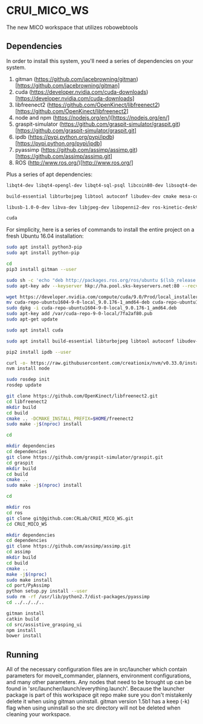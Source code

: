 # CRUI_MICO_WS
The new MICO workspace that utilizes robowebtools

## Dependencies
In order to install this system, you'll need a series of dependencies on your system.
1. gitman (https://github.com/jacebrowning/gitman)[https://github.com/jacebrowning/gitman]
2. cuda (https://developer.nvidia.com/cuda-downloads)[https://developer.nvidia.com/cuda-downloads]
3. libfreenect2 (https://github.com/OpenKinect/libfreenect2)[https://github.com/OpenKinect/libfreenect2]
4. node and npm (https://nodejs.org/en/)[https://nodejs.org/en/]
5. graspit-simulator (https://github.com/graspit-simulator/graspit.git)[https://github.com/graspit-simulator/graspit.git]
6. ipdb (https://pypi.python.org/pypi/ipdb)[https://pypi.python.org/pypi/ipdb]
7. pyassimp (https://github.com/assimp/assimp.git)[https://github.com/assimp/assimp.git]
8. ROS (http://www.ros.org/)[http://www.ros.org/]

Plus a series of apt dependencies:
```bash
libqt4-dev libqt4-opengl-dev libqt4-sql-psql libcoin80-dev libsoqt4-dev libblas-dev liblapack-dev libqhull-dev libeigen3-dev # Graspit

build-essential libturbojpeg libtool autoconf libudev-dev cmake mesa-common-dev freeglut3-dev libxrandr-dev doxygen libxi-dev libjpeg-turbo8-dev pkg-config beignet-dev libglfw3-dev   

libusb-1.0-0-dev libva-dev libjpeg-dev libopenni2-dev ros-kinetic-desktop-full ros-kinetic-moveit ros-kinetic-ar-track-alvar ros-kinetic-manipulation-msgs ros-kinetic-pcl-ros ocl-icd-libopencl1 libqt4-dev libqt4-opengl-dev libqt4-sql-psql libcoin80-dev libsoqt4-dev libblas-dev liblapack-dev libqhull-dev libeigen3-dev ros-kinetic-trac-ik* ros-kinetic-rosbridge-*

cuda
```

For simplicity, here is a series of commands to install the entire project on a fresh Ubuntu 16.04 installation:
```bash
sudo apt install python3-pip
sudo apt install python-pip

cd
pip3 install gitman --user

sudo sh -c 'echo "deb http://packages.ros.org/ros/ubuntu $(lsb_release -sc) main" > /etc/apt/sources.list.d/ros-latest.list'
sudo apt-key adv --keyserver hkp://ha.pool.sks-keyservers.net:80 --recv-key 421C365BD9FF1F717815A3895523BAEEB01FA116

wget https://developer.nvidia.com/compute/cuda/9.0/Prod/local_installers/cuda-repo-ubuntu1604-9-0-local_9.0.176-1_amd64-deb
mv cuda-repo-ubuntu1604-9-0-local_9.0.176-1_amd64-deb cuda-repo-ubuntu1604-9-0-local_9.0.176-1_amd64.deb
sudo dpkg -i cuda-repo-ubuntu1604-9-0-local_9.0.176-1_amd64.deb
sudo apt-key add /var/cuda-repo-9-0-local/7fa2af80.pub
sudo apt-get update

sudo apt install cuda

sudo apt install build-essential libturbojpeg libtool autoconf libudev-dev cmake mesa-common-dev freeglut3-dev libxrandr-dev doxygen libxi-dev libjpeg-turbo8-dev pkg-config beignet-dev libglfw3-dev libusb-1.0-0-dev libva-dev libjpeg-dev libopenni2-dev ros-kinetic-desktop-full ros-kinetic-moveit ros-kinetic-ar-track-alvar ros-kinetic-manipulation-msgs ros-kinetic-pcl-ros ocl-icd-libopencl1 libqt4-dev libqt4-opengl-dev libqt4-sql-psql libcoin80-dev libsoqt4-dev libblas-dev liblapack-dev libqhull-dev libeigen3-dev ros-kinetic-rosbridge-* ros-kinetic-trac-ik*

pip2 install ipdb --user

curl -o- https://raw.githubusercontent.com/creationix/nvm/v0.33.0/install.sh | bash
nvm install node

sudo rosdep init
rosdep update

git clone https://github.com/OpenKinect/libfreenect2.git
cd libfreenect2
mkdir build
cd build
cmake .. -DCMAKE_INSTALL_PREFIX=$HOME/freenect2
sudo make -j$(nproc) install

cd

mkdir dependencies
cd dependencies
git clone https://github.com/graspit-simulator/graspit.git
cd graspit
mkdir build
cd build
cmake ..
sudo make -j$(nproc) install

cd

mkdir ros
cd ros
git clone git@github.com:CRLab/CRUI_MICO_WS.git
cd CRUI_MICO_WS

mkdir dependencies
cd dependencies
git clone https://github.com/assimp/assimp.git
cd assimp
mkdir build
cd build
cmake ..
make -j$(nproc)
sudo make install
cd port/PyAssimp
python setup.py install --user
sudo rm -rf /usr/lib/python2.7/dist-packages/pyassimp
cd ../../../..

gitman install
catkin build
cd src/assistive_grasping_ui
npm install
bower install
```


## Running
All of the necessary configuration files are in src/launcher which contain parameters for moveit_commander, planners, environment configurations, and many other parameters. Any nodes that need to be brought up can be found in 'src/launcher/launch/everything.launch'. Because the launcher package is part of this workspace git repo make sure you don't mistakenly delete it when using gitman uninstall. gitman version 1.5b1 has a keep (-k) flag when using uninstall so the src directory will not be deleted when cleaning your workspace. 

